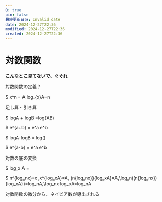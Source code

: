 ```yaml
---
Q: true
pin: false
最終更新日時: Invalid date
date: 2024-12-27T22:36
modified: 2024-12-27T22:36
created: 2024-12-27T22:36
---
```

# 対数関数

**こんなとこ見てないで、ぐぐれ**

対数関数の定義？

$ x^n = A log_{x}A=n

足し算・引き算

$ logA + logB =log(AB)

$ e^{a+b} = e^a e^b

$ logA-logB = log()

$ e^{a-b} = e^a e^b

対数の底の変換

$ log_x A =

$ n^{log_nx}=x ,x^{log_xA}=A, \(n{log_nx}){log_xA}=A,\log_n((n{log_nx}){log_xA})=log_nA,\log_nx log_xA=log_nA

対数関数の微分から、ネイピア数が導出される